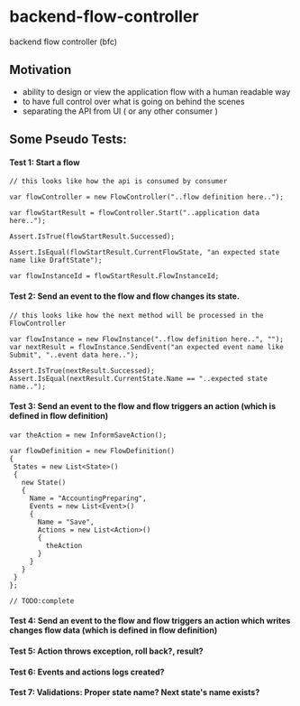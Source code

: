 # backend-flow-controller
backend flow controller (bfc)

## Motivation
- ability to design or view the application flow with a human readable way
- to have full control over what is going on behind the scenes
- separating the API from UI ( or any other consumer )


## Some Pseudo Tests:

#### Test 1: Start a flow
```
// this looks like how the api is consumed by consumer

var flowController = new FlowController("..flow definition here..");

var flowStartResult = flowController.Start("..application data here..");

Assert.IsTrue(flowStartResult.Successed);

Assert.IsEqual(flowStartResult.CurrentFlowState, "an expected state name like DraftState");

var flowInstanceId = flowStartResult.FlowInstanceId;

```

#### Test 2: Send an event to the flow and flow changes its state.
```
// this looks like how the next method will be processed in the FlowController

var flowInstance = new FlowInstance("..flow definition here..", "");
var nextResult = flowInstance.SendEvent("an expected event name like Submit", "..event data here..");

Assert.IsTrue(nextResult.Successed);
Assert.IsEqual(nextResult.CurrentState.Name == "..expected state name..");

```

#### Test 3: Send an event to the flow and flow triggers an action (which is defined in flow definition)
 ```
var theAction = new InformSaveAction();

var flowDefinition = new FlowDefinition()
{
  States = new List<State>()
  {
    new State()
    {
      Name = "AccountingPreparing",
      Events = new List<Event>()
      {
        Name = "Save",
        Actions = new List<Action>()
        {
          theAction
        }
      }
    }    
  }
};

// TODO:complete

```


#### Test 4: Send an event to the flow and flow triggers an action which writes changes flow data (which is defined in flow definition)

#### Test 5: Action throws exception, roll back?, result?

#### Test 6: Events and actions logs created?

#### Test 7: Validations: Proper state name? Next state's name exists?
